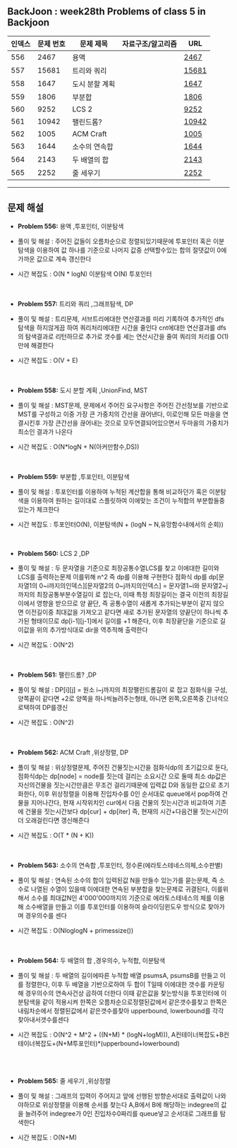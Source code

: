 ## BackJoon : week28th Problems of class 5 in Backjoon

| 인덱스 | 문제 번호 | 문제 제목 | 자료구조/알고리즘 | URL |
|--------|------------|-----------------------------|------------------|------------------------------------------------|
| 556    | 2467       | 용액               |                  | [2467](https://www.acmicpc.net/problem/2467)   |
| 557    | 15681       | 트리와 쿼리               |                  | [15681](https://www.acmicpc.net/problem/15681)   |
| 558    | 1647       | 도시 분할 계획               |                  | [1647](https://www.acmicpc.net/problem/1647)   |
| 559    | 1806       | 부분합               |                  | [1806](https://www.acmicpc.net/problem/1806)   |
| 560    | 9252       | LCS 2               |                  | [9252](https://www.acmicpc.net/problem/9252)   |
| 561    | 10942       | 팰린드롬?               |                  | [10942](https://www.acmicpc.net/problem/10942)   |
| 562    | 1005       | ACM Craft               |                  | [1005](https://www.acmicpc.net/problem/1005)   |
| 563    | 1644       | 소수의 연속합               |                  | [1644](https://www.acmicpc.net/problem/1644)   |
| 564    | 2143       | 두 배열의 합               |                  | [2143](https://www.acmicpc.net/problem/2143)   |
| 565    | 2252       | 줄 세우기               |                  | [2252](https://www.acmicpc.net/problem/2252)   |

---

## 문제 해설

- **Problem 556:** 용액  ,투포인터, 이분탐색
- 풀이 및 해설 :  주어진 값들이 오름차순으로 정렬되있기때문에 투포인터 혹은 이분탐색을 이용하여 값 하나를 기준으로 나머지 값중 선택할수있는 합의 절댓값이 0에 가까운 값으로 계속 갱신한다
- 시간 복잡도 :  O(N * logN) 이분탐색 O(N) 투포인터
<br><br><br>

- **Problem 557:** 트리와 쿼리  ,그래프탐색, DP
- 풀이 및 해설 :  트리문제, 서브트리에대한 연산결과를 미리 기록하여 추가적인 dfs탐색을 하지않게끔 하여 쿼리처리에대한 시간을 줄인다
cnt에대한 연산결과를 dfs의 탐색결과로 리턴하므로 추가로 갯수를 세는 연산시간을 줄여 쿼리의 처리를 O(1)만에 해결한다
- 시간 복잡도 :  O(V + E)
<br><br><br>

- **Problem 558:** 도시 분할 계획  ,UnionFind, MST
- 풀이 및 해설 :  MST문제, 문제에서 주어진 요구사항은 주어진 간선정보를 기반으로 MST를 구성하고 이중 가장 큰 가중치의 간선을 끊어낸다, 이로인해
모든 마을을 연결시킨후 가장 큰간선을 끊어내는 것으로 모두연결되어있으면서 두마을의 가중치가 최소인 결과가 나온다
- 시간 복잡도 :  O(N*logN + N(아커만함수,DS))
<br><br><br>

- **Problem 559:** 부분합  ,투포인터, 이분탐색
- 풀이 및 해설 :  투포인터를 이용하여 누적된 계산합을 통해 비교하던가 혹은 이분탐색을 이용하여 원하는 길이대로 스플릿하여 이에맞는 조건이 누적합의 부분합들중 있는가 체크한다
- 시간 복잡도 :  투포인터O(N), 이분탐색(N + (logN ~ N,유망함수내에서의 순회))
<br><br><br>

- **Problem 560:** LCS 2  ,DP
- 풀이 및 해설 :  두 문자열을 기준으로 최장공통수열LCS를 찾고 이에대한 길이와 LCS를 출력하는문제 이를위해 n^2 즉 dp를 이용해 구현한다
점화식 dp를 dp[문자열1의 0~i까지의인덱스][문자열2의 0~j까지의인덱스] = 문자열1~i와 문자열2~j까지의 최장공통부분수열길이 로 잡는다,
이때 특정 최장길이는 결국 이전의 최장길이에서
영향을 받으므로 양 끝단, 즉 공통수열이 새롭게 추가되는부분이 같지 않으면 이전길이중 최대값을 가져오고
같다면 새로 추가된 문자열의 양끝단이 하나씩 추가된 형태이므로 dp[i-1][j-1]에서 길이를 +1 해준다,
이후 최장끝단을 기준으로 길이값을 위의 추가방식대로 dir을 역추적해 출력한다
- 시간 복잡도 :  O(N^2)
<br><br><br>

- **Problem 561:** 팰린드롬?  ,DP
- 풀이 및 해설 :  DP[i][j] = 원소 i~j까지의 최장팰린드롬길이 로 잡고 점화식을 구성, 양쪽끝이 같다면 +2로 양쪽을 하나씩늘려주는형태, 아니면 왼쪽,오른쪽중 긴녀석으로택하여 DP를갱신
- 시간 복잡도 :  O(N^2)
<br><br><br>

- **Problem 562:** ACM Craft  ,위상정렬, DP
- 풀이 및 해설 :  위상정렬문제, 주어진 건물짓는시간을 점화식dp의 초기값으로 둔다, 점화식dp는
dp[node] = node를 짓는데 걸리는 소요시간 으로 둘때 최소 dp값은 자신의건물을 짓는시간만큼은 무조건 걸리기때문에 입력값 D와 동일한 값으로 초기화한다, 이후 위상정렬을 이용해 진입차수를 0인 순서대로 queue에서 pop하여 건물을 지어나간다, 현재 시작위치인 cur에서 다음 건물의 짓는시간과 비교하여 기존에 건물을 짓는시간보다 dp[cur] + dp[iter] 즉, 현재의 시간+다음건물 짓는시간이 더 오래걸린다면 갱신해준다
- 시간 복잡도 :  O(T * (N + K))
<br><br><br>

- **Problem 563:** 소수의 연속합  ,투포인터, 정수론(에라토스테네스의체,소수판별)
- 풀이 및 해설 :  연속된 소수의 합이 입력된값 N을 만들수 있는가를 묻는문제, 즉 소수로 나열된 수열이 있을때 이에대한 연속된 부분합을 찾는문제로
귀결된다, 이를위해서 소수를 최대값N인 4'000'000까지의  기준으로 에라토스테네스의 체를 이용해 소수배열을 만들고
이를 투포인터를 이용하여 슬라이딩윈도우 방식으로 찾아가며 경우의수를 센다
- 시간 복잡도 :  O(NloglogN + primessize())
<br><br><br>

- **Problem 564:** 두 배열의 합  ,경우의수, 누적합, 이분탐색
- 풀이 및 해설 :  두 배열의 길이에따른 누적합 배열 psumsA, psumsB를 만들고 이를 정렬한다, 이후 두 배열을 기반으로하여 두 합이 T일때 이에대한 갯수를 카운팅해 경우의수의 연속사건상 곱하여 더한다
이때 같은값을 찾는방식을 투포인터에 이분탐색을 같이 적용시켜 한쪽은 오름차순으로정렬된값에서 같은갯수를찾고 한쪽은 내림차순에서 정렬된값에서 같은갯수를찾아 upperbound, lowerbound를 각각 찾아내서갯수를센다
- 시간 복잡도 : O(N^2 + M^2 + ((N+M) * (logN+logM))), A컨테이너복잡도+B컨테이너복잡도+(N+M투포인터)*(upperbound+lowerbound)   
<br><br><br>

- **Problem 565:** 줄 세우기  ,위상정렬
- 풀이 및 해설 :  그래프의 입력이 주어지고 앞에 선행된 방향순서대로 출력값이 나와야하므로 위상정렬을 이용해 순서를 찾는다
A,B에서 B에 해당하는 indegree의 값을 늘려주어 indegree가 0인 진입차수0짜리를 queue넣고 순서대로 그래프를 탐색한다
- 시간 복잡도 :  O(N+M)
<br><br><br>
